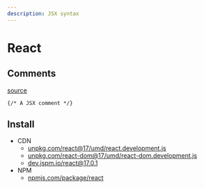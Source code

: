 ```yaml
---
description: JSX syntax
---
```

# React


## Comments

[source](https://wesbos.com/react-jsx-comments/)

```
{/* A JSX comment */}
```


## Install

- CDN
    - [unpkg.com/react@17/umd/react.development.js](https://unpkg.com/react@17/umd/react.development.js)
    - [unpkg.com/react-dom@17/umd/react-dom.development.js](https://unpkg.com/react-dom@17/umd/react-dom.development.js)
    - [dev.jspm.io/react@17.0.1](https://dev.jspm.io/react@17.0.1)
- NPM
    - [npmjs.com/package/react](https://www.npmjs.com/package/react)
    
